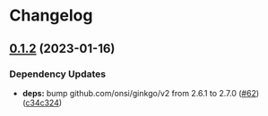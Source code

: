 # Changelog

## [0.1.2](https://github.com/statnett/controller-runtime-viper/compare/v0.1.1...v0.1.2) (2023-01-16)


### Dependency Updates

* **deps:** bump github.com/onsi/ginkgo/v2 from 2.6.1 to 2.7.0 ([#62](https://github.com/statnett/controller-runtime-viper/issues/62)) ([c34c324](https://github.com/statnett/controller-runtime-viper/commit/c34c324c2be77d91a423a932d1faae9942f00fab))
